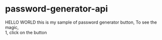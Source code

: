 # password-generator-api

HELLO WORLD
this is my sample of password generator button,
  To see the magic,   
                      1, click on the button
